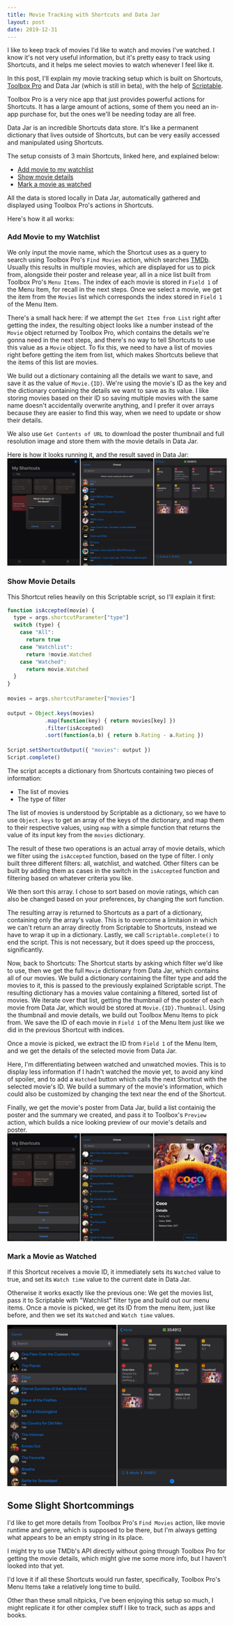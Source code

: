 ```yaml
---
title: Movie Tracking with Shortcuts and Data Jar
layout: post
date: 2019-12-31
---
```



I like to keep track of movies I'd like to watch and movies I've watched. I know it's not very useful information, but it's pretty easy to track using Shortcuts, and it helps me select movies to watch whenever I feel like it.

In this post, I'll explain my movie tracking setup which is built on Shortcuts, [Toolbox Pro](https://apps.apple.com/us/app/toolbox-pro-for-shortcuts/id1476205977) and Data Jar (which is still in beta), with the help of [Scriptable](https://apps.apple.com/us/app/scriptable/id1405459188).

Toolbox Pro is a very nice app that just provides powerful actions for Shortcuts. It has a large amount of actions, some of them you need an in-app purchase for, but the ones we'll be needing today are all free.

Data Jar is an incredible Shortcuts data store. It's like a permanent dictionary that lives outside of Shortcuts, but can be very easily accessed and manipulated using Shortcuts.

The setup consists of 3 main Shortcuts, linked here, and explained below:
- [Add movie to my watchlist](https://www.icloud.com/shortcuts/c78ea6f943b6426b90ccc561409fc189)
- [Show movie details](https://www.icloud.com/shortcuts/9c51a06bd4ee4c01b01bbee5be1a5e41)
- [Mark a movie as watched](https://www.icloud.com/shortcuts/b301135e87584e7c826a1261a002c34b)

All the data is stored locally in Data Jar, automatically gathered and displayed using Toolbox Pro's actions in Shortcuts.

Here's how it all works:




### Add Movie to my Watchlist

We only input the movie name, which the Shortcut uses as a query to search using Toolbox Pro's `Find Movies` action, which searches [TMDb](https://www.themoviedb.org/). Usually this results in multiple movies, which are displayed for us to pick from, alongside their poster and release year, all in a nice list built from Toolbox Pro's `Menu Items`. The index of each movie is stored in `Field 1` of the Menu Item, for recall in the next steps.
Once we select a movie, we get the item from the `Movies` list which corresponds the index stored in `Field 1` of the Menu Item.

There's a small hack here: if we attempt the `Get Item from List` right after getting the index, the resulting object looks like a number instead of the `Movie` object returned by Toolbox Pro, which contains the details we're gonna need in the next steps, and there's no way to tell Shortcuts to use this value as a `Movie` object. To fix this, we need to have a list of movies right before getting the item from list, which makes Shortcuts believe that the items of this list are movies.

We build out a dictionary containing all the details we want to save, and save it as the value of `Movie.{ID}`. We're using the movie's ID as the key and the dictionary containing the details we want to save as its value. 
I like storing movies based on their ID so saving multiple movies with the same name doesn't accidentally overwrite anything, and I prefer it over arrays because they are easier to find this way, when we need to update or show their details.

We also use `Get Contents of URL` to download the poster thumbnail and full resolution image and store them with the movie details in Data Jar.

Here is how it looks running it, and the result saved in Data Jar:
![add to watchlist](/assets/img/2019-12-31-movie-tracking/add.jpeg)
### Show Movie Details
This Shortcut relies heavily on this Scriptable script, so I'll explain it first:

```javascript
function isAccepted(movie) {
  type = args.shortcutParameter["type"]
  switch (type) {
    case "All":
      return true
    case "Watchlist":
      return !movie.Watched
    case "Watched":
      return movie.Watched
  }
}

movies = args.shortcutParameter["movies"]

output = Object.keys(movies)
            .map(function(key) { return movies[key] })
            .filter(isAccepted)
            .sort(function(a,b) { return b.Rating - a.Rating })

Script.setShortcutOutput({ "movies": output })
Script.complete()
```
The script accepts a dictionary from Shortcuts containing two pieces of information:
- The list of movies
- The type of filter

The list of movies is understood by Scriptable as a dictionary, so we have to use `Object.keys` to get an array of the keys of the dictionary, and map them to their respective values, using `map` with a simple function that returns the value of its input key from the `movies` dictionary.

The result of these two operations is an actual array of movie details, which we filter using the `isAccepted` function, based on the type of filter. I only built three different filters: all, watchlist, and watched. Other filters can be built by adding them as cases in the switch in the `isAccepted` function and filtering based on whatever criteria you like.

We then sort this array. I chose to sort based on movie ratings, which can also be changed based on your preferences, by changing the sort function.

The resulting array is returned to Shortcuts as a part of a dictionary, containing only the array's value. This is to overcome a limitaion in which we can't return an array directly from Scriptable to Shortcuts, instead we have to wrap it up in a dictionary.
Lastly, we call `Scriptable.complete()` to end the script. This is not necessary, but it does speed up the proccess, significantly.

Now, back to Shortcuts:
The Shortcut starts by asking which filter we'd like to use, then we get the full `Movie` dictionary from Data Jar, which contains all of our movies.
We build a dictionary containing the filter type and add the movies to it, this is passed to the previously explained Scriptable script. The resulting dictionary has a movies value containing a filtered, sorted list of movies.
We iterate over that list, getting the thumbnail of the poster of each movie from Data Jar, which would be stored at `Movie.{ID}.Thumbnail`. Using the thumbnail and movie details, we build out Toolbox Menu Items to pick from. We save the ID of each movie in `Field 1` of the Menu Item just like we did in the previous Shortcut with indices.

Once a movie is picked, we extract the ID from `Field 1` of the Menu Item, and we get the details of the selected movie from Data Jar.

Here, I'm differentiating between watched and unwatched movies. This is to display less information if I hadn't watched the movie yet, to avoid any kind of spoiler, and to add a `Watched` button which calls the next Shortcut with the selected movie's ID. We build a summary of the movie's information, which could also be customized by changing the text near the end of the Shortcut.

Finally, we get the movie's poster from Data Jar, build a list containig the poster and the summary we created, and pass it to Toolbox's `Preview` action, which builds a nice looking preview of our movie's details and poster.
![movie details](/assets/img/2019-12-31-movie-tracking/details.jpeg)

### Mark a Movie as Watched
If this Shortcut receives a movie ID, it immediately sets its `Watched` value to true, and set its `Watch time` value to the current date in Data Jar.

Otherwise it works exactly like the previous one: We get the movies list, pass it to Scriptable with "Watchlist" filter type and build out our menu items. Once a movie is picked, we get its ID from the menu item, just like before, and then we set its `Watched` and `Watch time` values.

![movie watched](/assets/img/2019-12-31-movie-tracking/watched.jpeg)
## Some Slight Shortcommings
I'd like to get more details from Toolbox Pro's `Find Movies` action, like movie runtime and genre, which is supposed to be there, but I'm always getting what appears to be an empty string in its place.

I might try to use TMDb's API directly without going through Toolbox Pro for getting the movie details, which might give me some more info, but I haven't looked into that yet.

I'd love it if all these Shortcuts would run faster, specifically, Toolbox Pro's Menu Items take a relatively long time to build.

Other than these small nitpicks, I've been enjoying this setup so much, I might replicate it for other complex stuff I like to track, such as apps and books.